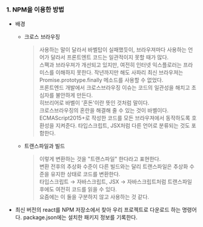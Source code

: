 ### **1. NPM을 이용한 방법**

- 배경

  - 크로스 브라우징
    > 사용하는 말이 달라서 바벨탑이 실패했듯이, 브라우져마다 사용하는 언어가 달라서 프론트엔트 코드는 일관적이지 못할 때가 많다.<br>스팩과 브라우져가 개선되고 있지만, 여전히 인터넷 익스플로러는 프라미스를 이해하지 못한다. 작년까지만 해도 사파리 최신 브라우져는 Promise.prototype.finally 메소드를 사용할 수 없었다.<br>프론트엔드 개발에서 크로스브라우징 이슈는 코드의 일관성을 해치고 초심자를 불안하게 만든다.<br>히브리어로 바벨이 '혼돈'이란 뜻인 것처럼 말이다.<br>크로스브라우징의 혼란을 해결해 줄 수 있는 것이 바벨이다.<br>ECMAScript2015+로 작성한 코드를 모든 브라우져에서 동작하도록 호환성을 지켜준다. 타입스크립트, JSX처럼 다른 언어로 분류되는 것도 포함한다.
  - 트랜스파일과 빌드
    > 이렇게 변환하는 것을 "트랜스파일" 한다라고 표현한다.<br>변환 전후의 추상화 수준이 다른 빌드와는 달리 트랜스파일은 추상화 수준을 유지한 상태로 코드를 변환한다.<br>타입스크립트 → 자바스크립트, JSX → 자바스크립트처럼 트랜스파일 후에도 여전히 코드를 읽을 수 있다.<br>요즘에는 이 둘을 구분하지 않고 사용하는 것 같다.

- 최신 버전의 react를 NPM 저장소에서 찾아 우리 프로젝트로 다운로드 하는 명령어다. package.json에는 설치한 패키지 정보를 기록한다.
